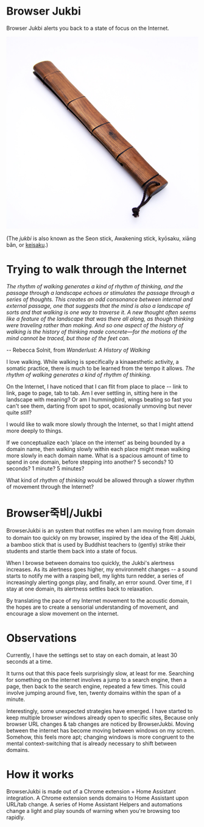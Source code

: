# Browser Jukbi

Browser Jukbi alerts you back to a state of focus on the Internet.

![jukbi.jpeg](jukbi.jpeg)

(The _jukbi_ is also known as the Seon stick, Awakening stick, kyōsaku, xiāng bǎn, or [keisaku](https://en.wikipedia.org/wiki/Keisaku_).)

# Trying to walk through the Internet

_The rhythm of walking generates a kind of rhythm of thinking, and the passage through a landscape echoes or stimulates the passage through a series of thoughts. This creates an odd consonance between internal and external passage, one that suggests that the mind is also a landscape of sorts and that walking is one way to traverse it. A new thought often seems like a feature of the landscape that was there all along, as though thinking were traveling rather than making. And so one aspect of the history of walking is the history of thinking made concrete—for the motions of the mind cannot be traced, but those of the feet can._

-- Rebecca Solnit, from _Wanderlust: A History of Walking_

I love walking. While walking is specifically a kinaaesthetic activity, a somatic practice, there is much to be learned from the tempo it allows. _The rhythm of walking generates a kind of rhythm of thinking._ 

On the Internet, I have noticed that I can flit from place to place -- link to link, page to page, tab to tab. Am I ever settling in, sitting here in the landscape with meaning? Or am I hummingbird, wings beating so fast you can't see them, darting from spot to spot, ocasionally unmoving but never quite _still_?

I would like to walk more slowly through the Internet, so that I might attend more deeply to things.

If we conceptualize each 'place on the internet' as being bounded by a domain name, then walking slowly within each place might mean walking more slowly in each domain name. What is a spacious amount of time to spend in one domain, before stepping into another? 5 seconds? 10 seconds? 1 minute? 5 minutes?

What kind of _rhythm of thinking_ would be allowed through a slower rhythm of movement through the Internet?

# Browser죽비/Jukbi

BrowserJukbi is an system that notifies me when I am moving from domain to domain too quickly on my browser, inspired by the idea of the 죽비 Jukbi, a bamboo stick that is used by Buddhist teachers to (gently) strike their students and startle them back into a state of focus.

When I browse between domains too quickly, the Jukbi's alertness increases. As its alertness goes higher, my environmeht changes -- a sound starts to notify me with a rasping bell, my lights turn redder, a series of increasingly alerting gongs play, and finally, an error sound. Over time, if I stay at one domain, its alertness settles back to relaxation.

By translating the pace of my Internet movement to the acoustic domain, the hopes are to create a sensorial understanding of movement, and encourage a slow movement on the internet.

# Observations

Currently, I have the settings set to stay on each domain, at least 30 seconds at a time.

It turns out that this pace feels surprisingly slow, at least for me. Searching for something on the internet involves a jump to a search engine, then a page, then back to the search engine, repeated a few times. This could involve jumping around five, ten, twenty domains within the span of a minute.

Interestingly, some unexpected strategies have emerged. I have started to keep multiple browser windows already open to specific sites, Because only browser URL changes & tab changes are noticed by BrowserJukbi. Moving between the internet has become moving between windows on my screen. Somehow, this feels more apt; changing windows is more congruent to the mental context-switching that is already necessary to shift between domains.


# How it works

BrowserJukbi is made out of a Chrome extension + Home Assistant integration.
A Chrome extension sends domains to Home Assistant upon URL/tab change.
A series of Home Assistant Helpers and automations change a light and play sounds of warning when you're browsing too rapidly.


